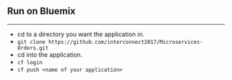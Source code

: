 ## Run on Bluemix
---
* cd to a directory you want the application in.
* ```git clone https://github.com/interconnect2017/Microservices-Orders.git```
* cd into the application.
* ```cf login```
* ```cf push <name of your application>```

